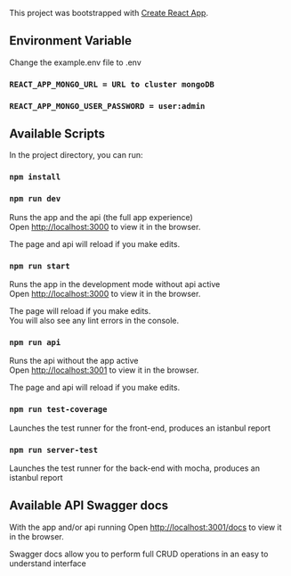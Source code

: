 This project was bootstrapped with [Create React App](https://github.com/facebook/create-react-app).

## Environment Variable

Change the example.env file to .env

### `REACT_APP_MONGO_URL = URL to cluster mongoDB`
### `REACT_APP_MONGO_USER_PASSWORD = user:admin`

## Available Scripts

In the project directory, you can run:

### `npm install`
### `npm run dev`

Runs the app and the api (the full app experience)<br />
Open [http://localhost:3000](http://localhost:3000) to view it in the browser.

The page and api will reload if you make edits.<br />

### `npm run start`

Runs the app in the development mode without api active<br />
Open [http://localhost:3000](http://localhost:3000) to view it in the browser.

The page will reload if you make edits.<br />
You will also see any lint errors in the console.

### `npm run api`

Runs the api without the app active<br />
Open [http://localhost:3001](http://localhost:3001) to view it in the browser.

The page and api will reload if you make edits.<br />

### `npm run test-coverage`

Launches the test runner for the front-end, produces an istanbul report<br />

### `npm run server-test`

Launches the test runner for the back-end with mocha, produces an istanbul report<br />

## Available API Swagger docs

With the app and/or api running
Open [http://localhost:3001/docs](http://localhost:3001/docs) to view it in the browser.

Swagger docs allow you to perform full CRUD operations
in an easy to understand interface
